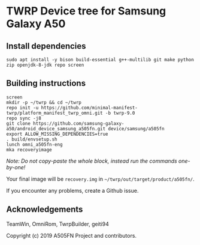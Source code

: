 # TWRP Device tree for Samsung Galaxy A50

## Install dependencies

```
sudo apt install -y bison build-essential g++-multilib git make python zip openjdk-8-jdk repo screen
```

## Building instructions

```
screen
mkdir -p ~/twrp && cd ~/twrp
repo init -u https://github.com/minimal-manifest-twrp/platform_manifest_twrp_omni.git -b twrp-9.0
repo sync -j8
git clone https://github.com/samsung-galaxy-a50/android_device_samsung_a505fn.git device/samsung/a505fn
export ALLOW_MISSING_DEPENDENCIES=true
. build/envsetup.sh
lunch omni_a505fn-eng
mka recoveryimage
```

*Note: Do not copy-paste the whole block, instead run the commands one-by-one!*

Your final image will be `recovery.img` in `~/twrp/out/target/product/a505fn/`. 

If you encounter any problems, create a Github issue. 

## Acknowledgements

TeamWin, OmniRom, TwrpBuilder, geiti94

Copyright (c) 2019 A505FN Project and contributors. 
